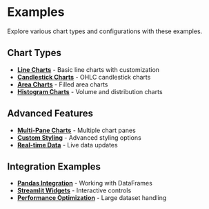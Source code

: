 # Examples

Explore various chart types and configurations with these examples.

## Chart Types

- **[Line Charts](line-charts/)** - Basic line charts with customization
- **[Candlestick Charts](candlestick-charts/)** - OHLC candlestick charts
- **[Area Charts](area-charts/)** - Filled area charts
- **[Histogram Charts](histogram-charts/)** - Volume and distribution charts

## Advanced Features

- **[Multi-Pane Charts](multi-pane-charts/)** - Multiple chart panes
- **[Custom Styling](custom-styling/)** - Advanced styling options
- **[Real-time Data](real-time-data/)** - Live data updates

## Integration Examples

- **[Pandas Integration](pandas-integration/)** - Working with DataFrames
- **[Streamlit Widgets](streamlit-widgets/)** - Interactive controls
- **[Performance Optimization](performance/)** - Large dataset handling
